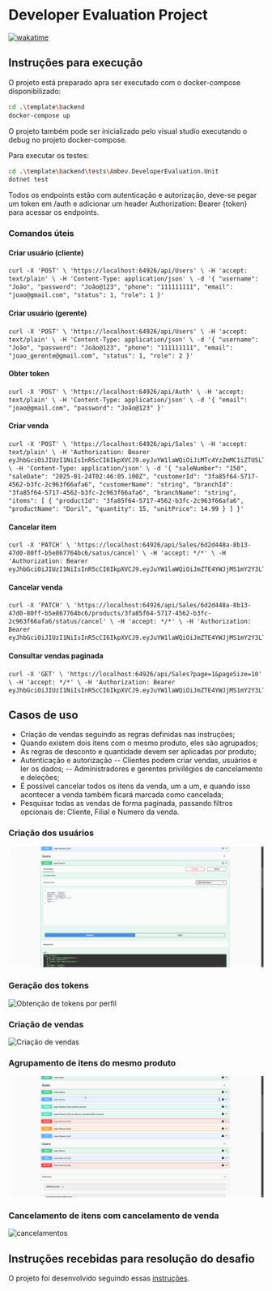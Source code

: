 # Developer Evaluation Project
[![wakatime](https://wakatime.com/badge/user/953a6bcd-5627-41d7-b03d-6e07c7380424/project/d1d03baf-4107-4e64-871a-40b9acc30246.svg)](https://wakatime.com/badge/user/953a6bcd-5627-41d7-b03d-6e07c7380424/project/d1d03baf-4107-4e64-871a-40b9acc30246)


## Instruções para execução

O projeto está preparado apra ser executado com o docker-compose disponibilizado:

 ```bash
cd .\template\backend
docker-compose up
 ```

O projeto também pode ser inicializado pelo visual studio executando o debug no projeto docker-compose.

Para executar os testes:

 ```bash
cd .\template\backend\tests\Ambev.DeveloperEvaluation.Unit
dotnet test
 ```

Todos os endpoints estão com autenticação e autorização, deve-se pegar um token em /auth e adicionar um header Authorization: Bearer {token} para acessar os endpoints. 

### Comandos úteis

#### Criar usuário (cliente)
```curl
curl -X 'POST' \ 'https://localhost:64926/api/Users' \ -H 'accept: text/plain' \ -H 'Content-Type: application/json' \ -d '{ "username": "João", "password": "João@123", "phone": "111111111", "email": "joao@gmail.com", "status": 1, "role": 1 }'
```
#### Criar usuário (gerente)
```curl
curl -X 'POST' \ 'https://localhost:64926/api/Users' \ -H 'accept: text/plain' \ -H 'Content-Type: application/json' \ -d '{ "username": "João", "password": "João@123", "phone": "111111111", "email": "joao_gerente@gmail.com", "status": 1, "role": 2 }'
```

#### Obter token
```curl
curl -X 'POST' \ 'https://localhost:64926/api/Auth' \ -H 'accept: text/plain' \ -H 'Content-Type: application/json' \ -d '{ "email": "joao@gmail.com", "password": "João@123" }'
```

#### Criar venda
```curl
curl -X 'POST' \ 'https://localhost:64926/api/Sales' \ -H 'accept: text/plain' \ -H 'Authorization: Bearer eyJhbGciOiJIUzI1NiIsInR5cCI6IkpXVCJ9.eyJuYW1laWQiOiJiMTc4YzZmMC1iZTU5LTQ4ODEtODExMS04MjI3Y2NjMTViYTIiLCJ1bmlxdWVfbmFtZSI6Ikpvw6NvIiwicm9sZSI6IkN1c3RvbWVyIiwibmJmIjoxNzM3Njg2NzQ3LCJleHAiOjE3Mzc3MTU1NDcsImlhdCI6MTczNzY4Njc0N30.0nUPH07AKmpv4TM0evicKg0XF5TmalONZDgRCZmg9Y4' \ -H 'Content-Type: application/json' \ -d '{ "saleNumber": "150", "saleDate": "2025-01-24T02:46:05.100Z", "customerId": "3fa85f64-5717-4562-b3fc-2c963f66afa6", "customerName": "string", "branchId": "3fa85f64-5717-4562-b3fc-2c963f66afa6", "branchName": "string", "items": [ { "productId": "3fa85f64-5717-4562-b3fc-2c963f66afa6", "productName": "Doril", "quantity": 15, "unitPrice": 14.99 } ] }'
```
#### Cancelar item
```curl
curl -X 'PATCH' \ 'https://localhost:64926/api/Sales/6d2d448a-8b13-47d0-80ff-b5e867764bc6/satus/cancel' \ -H 'accept: */*' \ -H 'Authorization: Bearer eyJhbGciOiJIUzI1NiIsInR5cCI6IkpXVCJ9.eyJuYW1laWQiOiJmZTE4YWJjMS1mY2Y3LTQ1OWItODkyNy1iN2QxOGM1NTU5YzUiLCJ1bmlxdWVfbmFtZSI6Ikpvw6NvIiwicm9sZSI6Ik1hbmFnZXIiLCJuYmYiOjE3Mzc2ODY4NjIsImV4cCI6MTczNzcxNTY2MiwiaWF0IjoxNzM3Njg2ODYyfQ.LNyoijTHeX1gwKJynKuU4u3_PDdbpQ7bWrkNQYzYqXw'
```
#### Cancelar venda
```curl
curl -X 'PATCH' \ 'https://localhost:64926/api/Sales/6d2d448a-8b13-47d0-80ff-b5e867764bc6/products/3fa85f64-5717-4562-b3fc-2c963f66afa6/status/cancel' \ -H 'accept: */*' \ -H 'Authorization: Bearer eyJhbGciOiJIUzI1NiIsInR5cCI6IkpXVCJ9.eyJuYW1laWQiOiJmZTE4YWJjMS1mY2Y3LTQ1OWItODkyNy1iN2QxOGM1NTU5YzUiLCJ1bmlxdWVfbmFtZSI6Ikpvw6NvIiwicm9sZSI6Ik1hbmFnZXIiLCJuYmYiOjE3Mzc2ODY4NjIsImV4cCI6MTczNzcxNTY2MiwiaWF0IjoxNzM3Njg2ODYyfQ.LNyoijTHeX1gwKJynKuU4u3_PDdbpQ7bWrkNQYzYqXw'
```
 #### Consultar vendas paginada
```curl
curl -X 'GET' \ 'https://localhost:64926/api/Sales?page=1&pageSize=10' \ -H 'accept: */*' \ -H 'Authorization: Bearer eyJhbGciOiJIUzI1NiIsInR5cCI6IkpXVCJ9.eyJuYW1laWQiOiJmZTE4YWJjMS1mY2Y3LTQ1OWItODkyNy1iN2QxOGM1NTU5YzUiLCJ1bmlxdWVfbmFtZSI6Ikpvw6NvIiwicm9sZSI6Ik1hbmFnZXIiLCJuYmYiOjE3Mzc2ODY4NjIsImV4cCI6MTczNzcxNTY2MiwiaWF0IjoxNzM3Njg2ODYyfQ.LNyoijTHeX1gwKJynKuU4u3_PDdbpQ7bWrkNQYzYqXw'
```

## Casos de uso
- Criação de vendas seguindo as regras definidas nas instruções;
- Quando existem dois itens com o mesmo produto, eles são agrupados;
- As regras de desconto e quantidade devem ser aplicadas por produto;
- Autenticação e autorização
-- Clientes podem criar vendas, usuários e ler os dados;
-- Administradores e gerentes privilégios de cancelamento e deleções;
- É possivel cancelar todos os itens da venda, um a um, e quando isso acontecer a venda também ficará marcada como cancelada;
- Pesquisar todas as vendas de forma paginada, passando filtros opcionais de: Cliente, Filial e Numero da venda.

### Criação dos usuários
![Criação de usuário gerente e cliente](.doc/images/criacao-usuarios.gif)

### Geração dos tokens
![Obtenção de tokens por perfil](.doc/images/tokens.gif)
### Criação de vendas
![Criação de vendas](.doc/images/criacao-vendas.gif)
### Agrupamento de itens do mesmo produto
![Agrupamento de itens](.doc/images/agrupamento-itens.gif)
### Cancelamento de itens com cancelamento de venda
![cancelamentos](.doc/images/cancelamento-de-itens.gif)

## Instruções recebidas para resolução do desafio
O projeto foi desenvolvido seguindo essas [instruções](/README.md).

